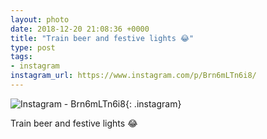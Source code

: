```yaml
---
layout: photo
date: 2018-12-20 21:08:36 +0000
title: "Train beer and festive lights 😂"
type: post
tags:
- instagram
instagram_url: https://www.instagram.com/p/Brn6mLTn6i8/
---
```


![Instagram - Brn6mLTn6i8](https://lildude.github.io/img/Brn6mLTn6i8.jpg){: .instagram}

Train beer and festive lights 😂
